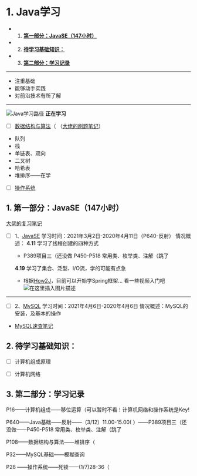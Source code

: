 # 1. Java学习
<!-- vscode-markdown-toc -->
* 1. [ **第一部分：JavaSE（147小时）**](#JavaSE147)
* 2. [ **待学习基础知识：**](#)
* 3. [ **第二部分：学习记录**](#-1)

<!-- vscode-markdown-toc-config
	numbering=true
	autoSave=true
	/vscode-markdown-toc-config -->
<!-- /vscode-markdown-toc -->
*********
 - 注重基础
 - 能够动手实践
 - 对前沿技术有所了解
********

![Java学习路径](https://img-blog.csdnimg.cn/20210406155050851.png?x-oss-process=image/watermark,type_ZmFuZ3poZW5naGVpdGk,shadow_10,text_aHR0cHM6Ly9ibG9nLmNzZG4ubmV0L3FxXzQzMjAwNDk5,size_16,color_FFFFFF,t_70)
**正在学习**
 - [ ] [数据结构与算法](https://www.bilibili.com/video/BV1E4411H73v)（
（[大佬的刷题笔记](https://github.com/youngyangyang04/leetcode-master)）
 - 队列
 - 栈
 - 单链表、双向
 - 二叉树
 - 哈希表
 - 堆排序——在学
 - [ ] [操作系统](https://www.bilibili.com/video/BV1YE411D7nH)

##  1. <a name='JavaSE147'></a> **第一部分：JavaSE（147小时）**

[大佬的复习笔记](https://www.yuque.com/bithachi/study)
 - [ ]  1、[JavaSE](https://www.bilibili.com/video/BV1Kb411W75N)
    学习时间：2021年3月2日-2020年4月11日（P640-反射）
	情况概述：
	**4.11** 学习了线程创建的四种方式
	- P389项目三（还没做
	P450-P518 常用类、枚举类、注解（跳了
	
	**4.19** 学习了集合、泛型、I/O流，学的可能有点急
	- 根据[How2J](https://how2j.cn/)，目前可以开始学Spring框架...
	看一些视频入门吧
	![在这里插入图片描述](https://img-blog.csdnimg.cn/20210406160316974.png?x-oss-process=image/watermark,type_ZmFuZ3poZW5naGVpdGk,shadow_10,text_aHR0cHM6Ly9ibG9nLmNzZG4ubmV0L3FxXzQzMjAwNDk5,size_16,color_FFFFFF,t_70)
*********************
- [ ]  2、[MySQL](https://www.bilibili.com/video/BV1xW411u7ax)
    学习时间：2021年4月6日-2020年4月6日
	情况概述：MySQL的安装，及基本的操作
- [MySQL速查笔记](https://blog.csdn.net/m0_46153949/article/details/107116168)

##  2. <a name=''></a> **待学习基础知识：**

 - [ ] 计算机组成原理
 - [ ] 计算机网络


##  3. <a name='-1'></a> **第二部分：学习记录**

P16——计算机组成——移位运算（可以暂时不看！计算机网络和操作系统是Key!

P640——Java基础——反射——（3/12）11.00-15.00(  ）——P389项目三（还没做——P450-P518 常用类、枚举类、注解（跳了

P108——数据结构与算法——堆排序（

P32——MySQL基础——模糊查询

P28 ——操作系统——死锁——(1/7)28-36（